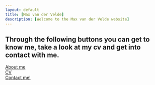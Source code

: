 ```yaml
---
layout: default
title: [Max van der Velde]
description: [Welcome to the Max van der Velde website]
---
```


## Through the following buttons you can get to know me, take a look at my cv and get into contact with me.

[About me](https://https://MaxvanderVelde.github.io/About%20me/me)                         
[CV](https://https://MaxvanderVelde.github.io/CV/CV)              
[Contact me!](mailto:m.e.vandervelde@uu.nl)
